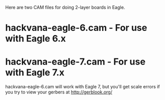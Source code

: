 Here are two CAM files for doing 2-layer boards in Eagle.

# hackvana-eagle-6.cam - For use with Eagle 6.x
# hackvana-eagle-7.cam - For use with Eagle 7.x

hackvana-eagle-6.cam will work with Eagle 7, but you'll get scale errors
if you try to view your gerbers at http://gerblook.org/
